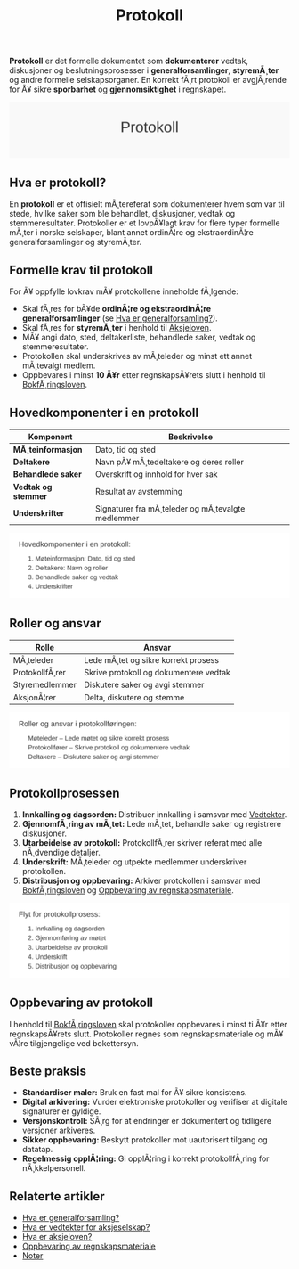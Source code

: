 ﻿---
title: "Protokoll"
meta_title: "Protokoll"
meta_description: '**Protokoll** er det formelle dokumentet som **dokumenterer** vedtak, diskusjoner og beslutningsprosesser i **generalforsamlinger**, **styremÃ¸ter** og andre fo...'
slug: protokoll
type: blog
layout: pages/single
---

**Protokoll** er det formelle dokumentet som **dokumenterer** vedtak, diskusjoner og beslutningsprosesser i **generalforsamlinger**, **styremÃ¸ter** og andre formelle selskapsorganer. En korrekt fÃ¸rt protokoll er avgjÃ¸rende for Ã¥ sikre **sporbarhet** og **gjennomsiktighet** i regnskapet.

![Protokoll](protokoll-image.svg)

## Hva er protokoll?

En **protokoll** er et offisielt mÃ¸tereferat som dokumenterer hvem som var til stede, hvilke saker som ble behandlet, diskusjoner, vedtak og stemmeresultater. Protokoller er et lovpÃ¥lagt krav for flere typer formelle mÃ¸ter i norske selskaper, blant annet ordinÃ¦re og ekstraordinÃ¦re generalforsamlinger og styremÃ¸ter.

## Formelle krav til protokoll

For Ã¥ oppfylle lovkrav mÃ¥ protokollene inneholde fÃ¸lgende:

*   Skal fÃ¸res for bÃ¥de **ordinÃ¦re og ekstraordinÃ¦re generalforsamlinger** (se [Hva er generalforsamling?](/blogs/regnskap/hva-er-generalforsamling "Hva er generalforsamling? Guide til generalforsamling")).
*   Skal fÃ¸res for **styremÃ¸ter** i henhold til [Aksjeloven](/blogs/regnskap/hva-er-aksjeloven "Hva er Aksjeloven? Regler for Aksjeselskaper i Norge").
*   MÃ¥ angi dato, sted, deltakerliste, behandlede saker, vedtak og stemmeresultater.
*   Protokollen skal underskrives av mÃ¸teleder og minst ett annet mÃ¸tevalgt medlem.
*   Oppbevares i minst **10 Ã¥r** etter regnskapsÃ¥rets slutt i henhold til [BokfÃ¸ringsloven](/blogs/regnskap/hva-er-bokforingsloven "Hva er BokfÃ¸ringsloven? Krav til bokfÃ¸ring og oppbevaring").


## Hovedkomponenter i en protokoll

| Komponent           | Beskrivelse                                   |
|---------------------|-----------------------------------------------|
| **MÃ¸teinformasjon**   | Dato, tid og sted                             |
| **Deltakere**         | Navn pÃ¥ mÃ¸tedeltakere og deres roller         |
| **Behandlede saker**  | Overskrift og innhold for hver sak            |
| **Vedtak og stemmer** | Resultat av avstemming                         |
| **Underskrifter**     | Signaturer fra mÃ¸teleder og mÃ¸tevalgte medlemmer |

![Hovedkomponenter i protokoll](protokoll-komponenter.svg)

## Roller og ansvar

| Rolle            | Ansvar                                       |
|------------------|-----------------------------------------------|
| MÃ¸teleder        | Lede mÃ¸tet og sikre korrekt prosess          |
| ProtokollfÃ¸rer   | Skrive protokoll og dokumentere vedtak       |
| Styremedlemmer   | Diskutere saker og avgi stemmer               |
| AksjonÃ¦rer       | Delta, diskutere og stemme                   |

![Roller i protokollfÃ¸ring](protokoll-roller.svg)

## Protokollprosessen

1. **Innkalling og dagsorden:** Distribuer innkalling i samsvar med [Vedtekter](/blogs/regnskap/hva-er-vedtekter-for-aksjeselskap "Hva er Vedtekter for Aksjeselskap?").
2. **GjennomfÃ¸ring av mÃ¸tet:** Lede mÃ¸tet, behandle saker og registrere diskusjoner.
3. **Utarbeidelse av protokoll:** ProtokollfÃ¸rer skriver referat med alle nÃ¸dvendige detaljer.
4. **Underskrift:** MÃ¸teleder og utpekte medlemmer underskriver protokollen.
5. **Distribusjon og oppbevaring:** Arkiver protokollen i samsvar med [BokfÃ¸ringsloven](/blogs/regnskap/hva-er-bokforingsloven "Hva er BokfÃ¸ringsloven? Krav til bokfÃ¸ring og oppbevaring") og [Oppbevaring av regnskapsmateriale](/blogs/regnskap/oppbevaring-av-regnskapsmateriale "Oppbevaring av regnskapsmateriale").

![Flyt for protokollprosess](protokoll-prosess.svg)

## Oppbevaring av protokoll

I henhold til [BokfÃ¸ringsloven](/blogs/regnskap/hva-er-bokforingsloven "Hva er BokfÃ¸ringsloven? Krav til bokfÃ¸ring og oppbevaring") skal protokoller oppbevares i minst ti Ã¥r etter regnskapsÃ¥rets slutt. Protokoller regnes som regnskapsmateriale og mÃ¥ vÃ¦re tilgjengelige ved bokettersyn.

## Beste praksis

*   **Standardiser maler:** Bruk en fast mal for Ã¥ sikre konsistens.
*   **Digital arkivering:** Vurder elektroniske protokoller og verifiser at digitale signaturer er gyldige.
*   **Versjonskontroll:** SÃ¸rg for at endringer er dokumentert og tidligere versjoner arkiveres.
*   **Sikker oppbevaring:** Beskytt protokoller mot uautorisert tilgang og datatap.
*   **Regelmessig opplÃ¦ring:** Gi opplÃ¦ring i korrekt protokollfÃ¸ring for nÃ¸kkelpersonell.

## Relaterte artikler

* [Hva er generalforsamling?](/blogs/regnskap/hva-er-generalforsamling "Hva er generalforsamling? Guide til generalforsamling")
* [Hva er vedtekter for aksjeselskap?](/blogs/regnskap/hva-er-vedtekter-for-aksjeselskap "Hva er Vedtekter for Aksjeselskap?")
* [Hva er aksjeloven?](/blogs/regnskap/hva-er-aksjeloven "Hva er Aksjeloven? Regler for Aksjeselskaper i Norge")
* [Oppbevaring av regnskapsmateriale](/blogs/regnskap/oppbevaring-av-regnskapsmateriale "Oppbevaring av regnskapsmateriale")
* [Noter](/blogs/regnskap/noter "Noter “ Guide til regnskapsnoter")


